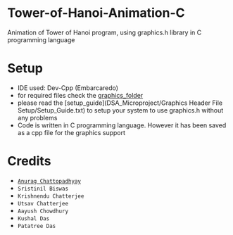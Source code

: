 # Tower-of-Hanoi-Animation-C
Animation of Tower of Hanoi program, using graphics.h library in C programming language

# Setup
- IDE used: Dev-Cpp (Embarcaredo)
- for required files check the [graphics_folder](readme.md)
- please read the [setup_guide](DSA_Microproject/Graphics Header File Setup/Setup_Guide.txt) to setup your system to use graphics.h without any problems
- Code is written in C programming language. However it has been saved as a cpp file for the graphics support

# Credits
- [``Anurag Chattopadhyay``](github.com/AnChii33)
- ``Sristinil Biswas``
- ``Krishnendu Chatterjee``
- ``Utsav Chatterjee``
- ``Aayush Chowdhury``
- ``Kushal Das``
- ``Patatree Das``
